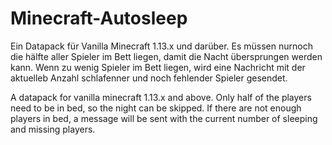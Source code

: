 # Minecraft-Autosleep

Ein Datapack für Vanilla Minecraft 1.13.x und darüber. 
Es  müssen nurnoch die hälfte aller Spieler im Bett liegen, damit die Nacht übersprungen werden kann. Wenn zu wenig Spieler im Bett liegen, wird eine Nachricht mit der aktuelleb Anzahl schlafenner und noch fehlender Spieler gesendet.

A datapack for vanilla minecraft 1.13.x and above.
Only half of the players need to be in bed, so the night can be skipped. If there are not enough players in bed, a message will be sent with the current number of sleeping and missing players.
